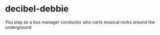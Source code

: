 # decibel-debbie
You play as a bus manager conductor who carts musical rocks around the underground
